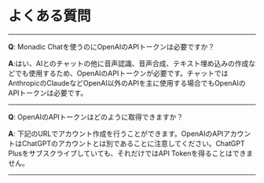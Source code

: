 # よくある質問

---

**Q**: Monadic Chatを使うのにOpenAIのAPIトークンは必要ですか？

**A**:はい、AIとのチャットの他に音声認識、音声合成、テキスト埋め込みの作成などでも使用するため、OpenAIのAPIトークンが必要です。チャットではAnthropicのClaudeなどOpenAI以外のAPIを主に使用する場合でもOpenAIのAPIトークンは必要です。

---

**Q**: OpenAIのAPIトークンはどのように取得できますか？

**A**: 下記のURLでアカウント作成を行うことができます。OpenAIのAPIアカウントはChatGPTのアカウントとは別であることに注意してください。ChatGPT Plusをサブスクライブしていても、それだけではAPI Tokenを得ることはできません。

---
